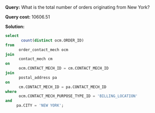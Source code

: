**Query:** What is the total number of orders originating from New York?

**Query cost:** 10606.51

**Solution:**
```sql
select 
       count(distinct ocm.ORDER_ID)
from 
      order_contact_mech ocm
join 
      contact_mech cm 
on 
      ocm.CONTACT_MECH_ID = cm.CONTACT_MECH_ID 
join 
      postal_address pa 
on 
      cm.CONTACT_MECH_ID = pa.CONTACT_MECH_ID 
where 
      ocm.CONTACT_MECH_PURPOSE_TYPE_ID = 'BILLING_LOCATION'
and 
     pa.CITY = 'NEW YORK';
